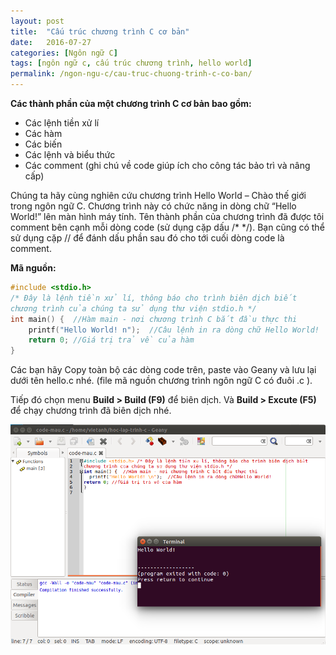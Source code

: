 ```yaml
---
layout: post
title:  "Cấu trúc chương trình C cơ bản"
date:   2016-07-27
categories: [Ngôn ngữ C]
tags: [ngôn ngữ c, cấu trúc chương trình, hello world]
permalink: /ngon-ngu-c/cau-truc-chuong-trinh-c-co-ban/
---
```


**Các thành phần của một chương trình C cơ bản bao gồm:**

* Các lệnh tiền xử lí
* Các hàm
* Các biến
* Các lệnh và biểu thức
* Các comment (ghi chú về code giúp ích cho công tác bảo trì và nâng cấp)

Chúng ta hãy cùng nghiên cứu chương trình Hello World – Chào thế giới trong ngôn ngữ C. Chương trình này có chức năng in dòng chữ “Hello World!” lên màn hình máy tính. Tên thành phần của chương trình đã được tôi comment bên cạnh mỗi dòng code (sử dụng cặp dấu /* */). Bạn cũng có thể sử dụng cặp // để đánh dấu phần sau đó cho tới cuối dòng code là comment.

**Mã nguồn:**

~~~c
#include <stdio.h>
/* Đây là lệnh tiền xử lí, thông báo cho trình biên dịch biết
chương trình của chúng ta sử dụng thư viện stdio.h */
int main() {  //Hàm main - nơi chương trình C bắt đầu thực thi
	printf("Hello World! n");  //Câu lệnh in ra dòng chữ Hello World!
	return 0; //Giá trị trả về của hàm
}
~~~

Các bạn hãy Copy toàn bộ các dòng code trên, paste vào Geany và lưu lại dưới tên hello.c nhé. (file mã nguồn chương trình ngôn ngữ C có đuôi .c ).

Tiếp đó chọn menu **Build > Build (F9)** để biên dịch. Và **Build > Excute (F5)** để chạy chương trình đã biên dịch nhé.

![Biên dịch chương trình C](/files/ngon-ngu-c/bien-dich-Hello-world-c.png)
